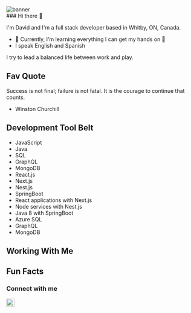 <div>
  <img src="https://github.com/HammerHand92/hammerhand92/blob/master/assets/calvin-and-hobbes.svg" alt="banner" />
</div>
### Hi there 👋
 
I'm David and I'm a full stack developer based in Whitby, ON, Canada.


- 🌱 Currently, I'm learning everything I can get my hands on 🤣
- I speak English and Spanish

I try to lead a balanced life between work and play.

## Fav Quote

Success is not final; failure is not fatal. It is the courage to continue that counts.

- Winston Churchill

## Development Tool Belt

- JavaScript
- Java
- SQL
- GraphQL
- MongoDB
- React.js
- Next.js
- Nest.js
- SpringBoot
- React applications with Next.js
- Node services with Nest.js
- Java 8 with SpringBoot
- Azure SQL
- GraphQL
- MongoDB



## Working With Me

## Fun Facts

### Connect with me

[<img align="left" alt="David Portillo | LinkedIn" width="22px" src="https://github.com/HammerHand92/hammerhand92/blob/master/assets/linkedin-icon.svg" />][linkedin]

<br />

[linkedin]: https://www.linkedin.com/in/david-portillo-bb000532/

<!--
**HammerHand92/hammerhand92** is a ✨ _special_ ✨ repository because its `README.md` (this file) appears on your GitHub profile.

Here are some ideas to get you started:

- 🔭 I’m currently working on ...
- 🌱 I’m currently learning ...
- 👯 I’m looking to collaborate on ...
- 🤔 I’m looking for help with ...
- 💬 Ask me about ...
- 📫 How to reach me: ...
- 😄 Pronouns: ...
- ⚡ Fun fact: ...
-->
